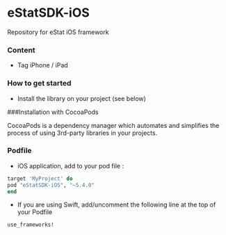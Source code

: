 # eStatSDK-iOS
Repository for eStat iOS framework

### Content
* Tag iPhone / iPad

### How to get started
- Install the library on your project (see below)

###Installation with CocoaPods

CocoaPods is a dependency manager which automates and simplifies the process of using 3rd-party libraries in your projects.

### Podfile

- iOS application, add to your pod file : 

```ruby
target 'MyProject' do
pod "eStatSDK-iOS", "~5.4.0"
end
```

- If you are using Swift, add/uncomment the following line at the top of your Podfile

```ruby
use_frameworks!
```
 
